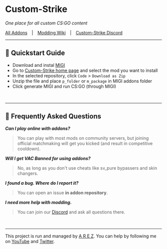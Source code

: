 # Custom-Strike
*One place for all custom CS:GO content*

[All Addons](https://github.com/Custom-Strike)  |  [Modding Wiki](https://github.com/Custom-Strike/Home/wiki)  |  [Custom-Strike Discord](https://discord.gg/6AbkcN8)
<br>

---

## 🚴 Quickstart Guide

* Download and instal [MIGI](https://drive.google.com/drive/folders/1GKYQvl5NOUKKYmqiJjWXmUDKkRLJ_FFw?usp=sharing)
* Go to [Custom-Strike home page](https://github.com/Custom-Strike) and select the mod you want to install
* In the selected repository, click `Code` > `Download as Zip`
* Unzip the file and place `p_folder` or `m_package` in MIGI addons folder
* Click generate MIGI and run CS:GO (through MIGI)
<br>

---

## 📝 Frequently Asked Questions

***Can I play online with addons?***
> You can play with most mods on community servers, but joining official matchmaking will get you kicked (and result in competitive cooldown).

***Will I get VAC Banned for using addons?***
> No, as long as you don't use cheats like sv_pure bypassers and skin changers.

***I found a bug. Where do I report it?***
> You can open an issue **in addon repository**. 

***I need more help with modding.***
> You can join our [Discord](https://discord.gg/6AbkcN8) and ask all questions there.
<br>

---

This project is run and managed by [A R E Z](https://github.com/firexstudio). 
You can help by following me on [YouTube](https://youtube.com/TeamOlympus) and [Twitter](https://twitter.com/FirexStudio).
